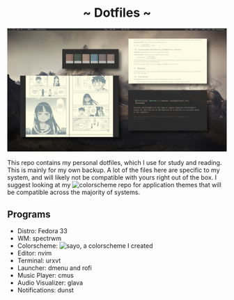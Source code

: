 <h1 align="center">~ Dotfiles ~</h1>

![Preview](preview.png)

This repo contains my personal dotfiles, which I use for study and reading. This is mainly for my own backup. A lot of the files here are specific to my system, and will likely not be compatible with yours right out of the box. I suggest looking at my ![colorscheme repo](https://github.com/rayes0/sayo/) for application themes that will be compatible across the majority of systems.

## Programs
- Distro: Fedora 33
- WM: spectrwm
- Colorscheme: ![sayo](https://github.com/rayes0/sayo/), a colorscheme I created
- Editor: nvim
- Terminal: urxvt
- Launcher: dmenu and rofi
- Music Player: cmus
- Audio Visualizer: glava
- Notifications: dunst
